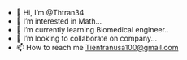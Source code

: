 - 👋 Hi, I’m @Thtran34
- 👀 I’m interested in Math...
- 🌱 I’m currently learning Biomedical engineer..
- 💞️ I’m looking to collaborate on company...
- 📫 How to reach me Tientranusa100@gmail.com

<!---
Thtran34/Thtran34 is a ✨ special ✨ repository because its `README.md` (this file) appears on your GitHub profile.
You can click the Preview link to take a look at your changes.
--->
